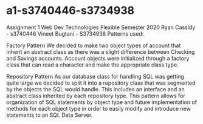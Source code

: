 # a1-s3740446-s3734938
Assignment 1 Web Dev Technologies Flexible Semester 2020
Ryan Cassidy - s3740446
Vineet Bugtani - S3734938
Patterns used:

Factory Pattern
We decided to make two object types of account that inherit an abstract class as there was a slight difference between Checking and Savings accounts. Account objects were initialized through a factory class that can read a character and make the appropriate class type.


Repository Pattern
As our database class for handling SQL was getting quite large we decided to split it into a repository class that was segmented by the objects the SQL would handle. This includes an interface and an abstract class inherited by each repository type.
This pattern allows for organization of SQL statements by object type and future implementation of methods for each object type in order to easily modify and introduce new statements to an SQL Data Server.
